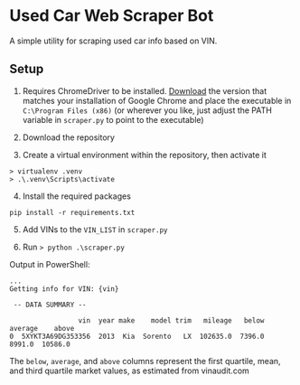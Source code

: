 # Used Car Web Scraper Bot

A simple utility for scraping used car info based on VIN.

## Setup

1. Requires ChromeDriver to be installed. [Download](https://sites.google.com/a/chromium.org/chromedriver/downloads) the version that matches your installation of Google Chrome and place the executable in `C:\Program Files (x86)` (or wherever you like, just adjust the PATH variable in `scraper.py` to point to the executable)

2. Download the repository

3. Create a virtual environment within the repository, then activate it

```
> virtualenv .venv
> .\.venv\Scripts\activate
```

4. Install the required packages

```
pip install -r requirements.txt
```

5. Add VINs to the `VIN_LIST` in `scraper.py`

6. Run `> python .\scraper.py`

Output in PowerShell:

```
...
Getting info for VIN: {vin}

 -- DATA SUMMARY --

                 vin  year make    model trim   mileage   below  average    above
0  5XYKT3A69DG353356  2013  Kia  Sorento   LX  102635.0  7396.0   8991.0  10586.0
```

The `below`, `average`, and `above` columns represent the first quartile, mean, and third quartile market values, as estimated from vinaudit.com